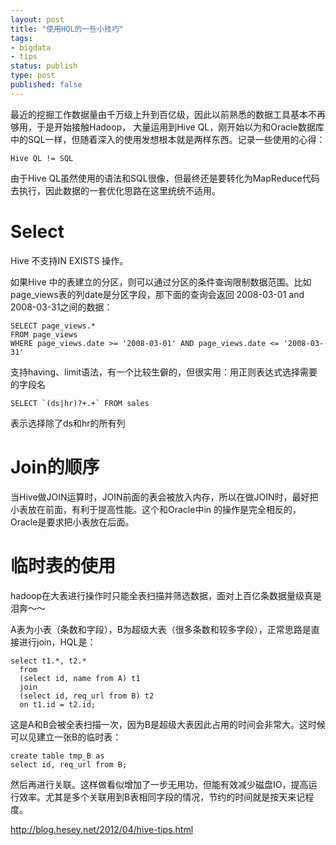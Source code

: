 ```yaml
---
layout: post
title: "使用HQL的一些小技巧"
tags: 
- bigdata
- tips
status: publish
type: post
published: false
---
```


最近的挖掘工作数据量由千万级上升到百亿级，因此以前熟悉的数据工具基本不再够用，于是开始接触Hadoop，
大量运用到Hive QL，刚开始以为和Oracle数据库中的SQL一样，但随着深入的使用发想根本就是两样东西。记录一些使用的心得：

`Hive QL != SQL`

由于Hive QL虽然使用的语法和SQL很像，但最终还是要转化为MapReduce代码去执行，因此数据的一套优化思路在这里统统不适用。



# Select 

Hive 不支持IN EXISTS 操作。

如果Hive 中的表建立的分区，则可以通过分区的条件查询限制数据范围。比如page_views表的列date是分区字段，那下面的查询会返回
2008-03-01 and 2008-03-31之间的数据：

    SELECT page_views.*
    FROM page_views
    WHERE page_views.date >= '2008-03-01' AND page_views.date <= '2008-03-31'

支持having、limit语法，有一个比较生僻的，但很实用：用正则表达式选择需要的字段名

    SELECT `(ds|hr)?+.+` FROM sales

表示选择除了ds和hr的所有列

# Join的顺序

当Hive做JOIN运算时，JOIN前面的表会被放入内存，所以在做JOIN时，最好把小表放在前面，有利于提高性能。这个和Oracle中in 的操作是完全相反的，
Oracle是要求把小表放在后面。

# 临时表的使用

hadoop在大表进行操作时只能全表扫描并筛选数据，面对上百亿条数据量级真是泪奔～～

A表为小表（条数和字段），B为超级大表（很多条数和较多字段），正常思路是直接进行join，HQL是：

    select t1.*, t2.* 
      from 
      (select id, name from A) t1
      join
      (select id, req_url from B) t2
      on t1.id = t2.id;

这是A和B会被全表扫描一次，因为B是超级大表因此占用的时间会非常大。这时候可以见建立一张B的临时表：

    create table tmp_B as
    select id, req_url from B;

然后再进行关联。这样做看似增加了一步无用功，但能有效减少磁盘IO，提高运行效率。尤其是多个关联用到B表相同字段的情况，节约的时间就是按天来记程度。



http://blog.hesey.net/2012/04/hive-tips.html

